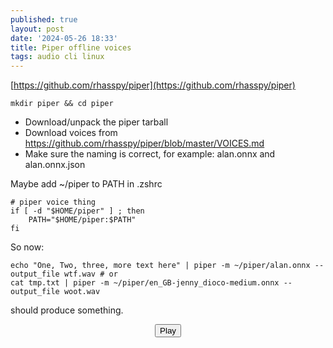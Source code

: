 ```yaml
---
published: true
layout: post
date: '2024-05-26 18:33'
title: Piper offline voices
tags: audio cli linux 
---
```

[https://github.com/rhasspy/piper](https://github.com/rhasspy/piper)

    mkdir piper && cd piper
    
- Download/unpack the piper tarball
- Download voices from https://github.com/rhasspy/piper/blob/master/VOICES.md
- Make sure the naming is correct, for example: alan.onnx and alan.onnx.json

Maybe add ~/piper to PATH in .zshrc

    # piper voice thing
    if [ -d "$HOME/piper" ] ; then
        PATH="$HOME/piper:$PATH"
    fi

So now:

    echo "One, Two, three, more text here" | piper -m ~/piper/alan.onnx --output_file wtf.wav # or
    cat tmp.txt | piper -m ~/piper/en_GB-jenny_dioco-medium.onnx --output_file woot.wav

should produce something.

<!-- main wavesurfer.js lib -->
<script src="https://cdnjs.cloudflare.com/ajax/libs/wavesurfer.js/1.2.3/wavesurfer.min.js"></script>

<div id="waveform"></div>

<div style="text-align: center">
  <button class="btn btn-primary" onclick="wavesurfer.playPause()">
    <i class="glyphicon glyphicon-play"></i>
    Play
  </button>

</div>

<script>
var wavesurfer = WaveSurfer.create({
  container: '#waveform',
  waveColor: 'black',
  progressColor: 'grey'
});

wavesurfer.load('/audio/neumann.opus');

</script>


